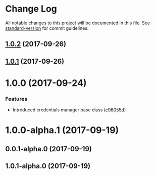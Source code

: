 # Change Log

All notable changes to this project will be documented in this file. See [standard-version](https://github.com/conventional-changelog/standard-version) for commit guidelines.

<a name="1.0.2"></a>
## [1.0.2](https://github.com/apispots/apispots-lib-stories/compare/v1.0.1...v1.0.2) (2017-09-26)



<a name="1.0.1"></a>
## [1.0.1](https://github.com/apispots/apispots-lib-stories/compare/v1.0.0...v1.0.1) (2017-09-26)



<a name="1.0.0"></a>
# 1.0.0 (2017-09-24)


### Features

* Introduced credentials manager base class ([c96055d](https://github.com/apispots/apispots-lib-stories/commit/c96055d))



<a name="1.0.0-alpha.1"></a>
# 1.0.0-alpha.1 (2017-09-19)



<a name="0.0.1-alpha.0"></a>
## 0.0.1-alpha.0 (2017-09-19)



<a name="1.0.1-alpha.0"></a>
## 1.0.1-alpha.0 (2017-09-19)
